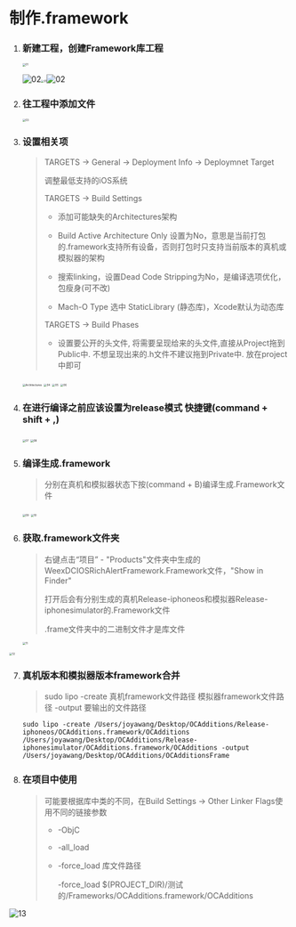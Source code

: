 # 制作.framework

1. ### 新建工程，创建Framework库工程

   <img src="./iOS库.ftd/01.png" alt="01" style="zoom: 33%;" />

   ![02](./iOS库.ftd/02.png)<img src="./iOS库.ftd/01.png" alt="01" style="zoom: 33%;" />![02](./iOS库/iOS库.ftd/02.png)

2. ### 往工程中添加文件

   <img src="./iOS库.ftd/03.png" alt="03" style="zoom:33%;" />

3. ### 设置相关项

   > TARGETS -> General -> Deployment Info -> Deploymnet Target
   >
   > 调整最低支持的iOS系统
   >
   > 
   >
   > TARGETS -> Build Settings
   >
   > - 添加可能缺失的Architectures架构
   >
   > - Build Active Architecture Only 设置为No，意思是当前打包的.framework支持所有设备，否则打包时只支持当前版本的真机或模拟器的架构
   >
   >   
   >
   > - 搜索linking，设置Dead Code Stripping为No，是编译选项优化，包瘦身(可不改)
   >
   > - Mach-O Type 选中 StaticLibrary (静态库)，Xcode默认为动态库
   >
   > TARGETS -> Build Phases
   >
   > - 设置要公开的头文件, 将需要呈现给来的头文件,直接从Project拖到Public中. 不想呈现出来的.h文件不建议拖到Private中. 放在project中即可

   <img src="./iOS库.ftd/Architectures.png" alt="Architectures" style="zoom:33%;" />

   <img src="./iOS库.ftd/04.png" alt="04" style="zoom:33%;" />

   <img src="./iOS库.ftd/05.png" alt="05" style="zoom:33%;" />

   <img src="./iOS库.ftd/06.png" alt="06" style="zoom:33%;" />

4. ### 在进行编译之前应该设置为release模式 快捷键(command + shift + ,)

   <img src="./iOS库.ftd/07.png" alt="07" style="zoom:33%;" />

   <img src="./iOS库.ftd/08.png" alt="08" style="zoom:33%;" />

5. ### 编译生成.framework

   > 分别在真机和模拟器状态下按(command + B)编译生成.Framework文件

   <img src="./iOS库.ftd/09.png" alt="09" style="zoom:33%;" />

   <img src="./iOS库.ftd/10.png" alt="10" style="zoom:33%;" />

6. ### 获取.framework文件夹

   > 右键点击“项目” - "Products"文件夹中生成的WeexDCIOSRichAlertFramework.Framework文件，"Show in Finder"
   >
   > 打开后会有分别生成的真机Release-iphoneos和模拟器Release-iphonesimulator的.Framework文件
   >
   > .frame文件夹中的二进制文件才是库文件

   <img src="./iOS库.ftd/11.png" alt="11" style="zoom:33%;" />

<img src="./iOS库.ftd/12.png" alt="12" style="zoom:33%;" />



7. ### 真机版本和模拟器版本framework合并

   > sudo lipo -create 真机framework文件路径 模拟器framework文件路径 -output 要输出的文件路径

   ```
   sudo lipo -create /Users/joyawang/Desktop/OCAdditions/Release-iphoneos/OCAdditions.framework/OCAdditions /Users/joyawang/Desktop/OCAdditions/Release-iphonesimulator/OCAdditions.framework/OCAdditions -output /Users/joyawang/Desktop/OCAdditions/OCAdditionsFrame
   ```

   

8. ### 在项目中使用

   > 可能要根据库中类的不同，在Build Settings -> Other Linker Flags使用不同的链接参数
   >
   > - -ObjC
   >
   > - -all_load
   >
   > - -force_load 库文件路径
   >
   >   -force_load $(PROJECT_DIR)/测试的/Frameworks/OCAdditions.framework/OCAdditions

![13](./iOS库.ftd/13.png)







